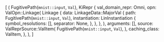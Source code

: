 [
    (
        FugitivePath(`mnist::input`, `Val`),
        KiRepr {
            val_domain_repr: Omni,
            opn: ValOpn::Linkage(
                Linkage {
                    data: LinkageData::MajorVal {
                        path: FugitivePath(`mnist::input`, `Val`),
                        instantiation: LinInstantiation {
                            symbol_resolutions: [],
                            separator: None,
                        },
                    },
                },
            ),
            arguments: [],
            source: ValReprSource::ValItem(
                FugitivePath(`mnist::input`, `Val`),
            ),
            caching_class: ValItem,
        },
    ),
]